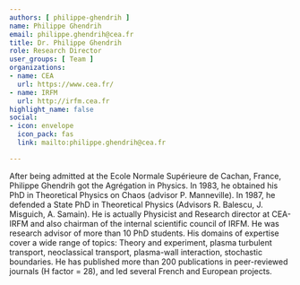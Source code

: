 ```yaml
---
authors: [ philippe-ghendrih ]
name: Philippe Ghendrih
email: philippe.ghendrih@cea.fr
title: Dr. Philippe Ghendrih
role: Research Director
user_groups: [ Team ]
organizations:
- name: CEA
  url: https://www.cea.fr/
- name: IRFM
  url: http://irfm.cea.fr
highlight_name: false
social:
- icon: envelope
  icon_pack: fas
  link: mailto:philippe.ghendrih@cea.fr

---
```

After being admitted at the Ecole Normale Supérieure de Cachan, France, Philippe Ghendrih got the Agrégation in Physics. In 1983, he obtained his PhD in Theoretical Physics on Chaos (advisor P. Manneville). In 1987, he defended a State PhD in Theoretical Physics (Advisors R. Balescu, J. Misguich, A. Samain). He is actually Physicist and Research director at CEA-IRFM and also chairman of the internal scientific council of IRFM. He was research advisor of more than 10 PhD students. His domains of expertise cover a wide range of topics: Theory and experiment, plasma turbulent transport, neoclassical transport, plasma-wall interaction, stochastic boundaries. He has published more than 200 publications in peer-reviewed journals (H factor = 28), and led several French and European projects.
